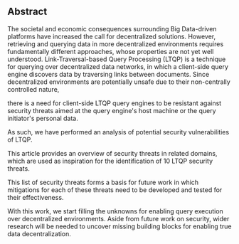 ## Abstract
<!-- Context      -->
The societal and economic consequences surrounding Big Data-driven platforms
have increased the call for decentralized solutions.
However, retrieving and querying data in more decentralized environments
requires fundamentally different approaches,
whose properties are not yet well understood.
Link-Traversal-based Query Processing (LTQP) is a technique
for querying over decentralized data networks,
in which a client-side query engine discovers data by traversing links between documents.
Since decentralized environments are potentially unsafe due to their non-centrally controlled nature,
<!-- Need         -->
there is a need for client-side LTQP query engines to be resistant against security threats
aimed at the query engine's host machine or the query initiator's personal data.
<!-- Task         -->
As such, we have performed an analysis of potential security vulnerabilities of LTQP.
<!-- Object       -->
This article provides an overview of security threats in related domains,
which are used as inspiration for the identification of 10 LTQP security threats.
<!-- Findings     -->
<!-- Conclusion   -->
This list of security threats forms a basis for future work in which mitigations for each of these threats need to be developed
and tested for their effectiveness.
<!-- Perspectives -->
With this work, we start filling the unknowns for enabling query execution over decentralized environments.
Aside from future work on security, wider research will be needed to uncover missing building blocks for enabling true data decentralization.

